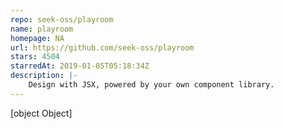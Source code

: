 ```yaml
---
repo: seek-oss/playroom
name: playroom
homepage: NA
url: https://github.com/seek-oss/playroom
stars: 4504
starredAt: 2019-01-05T05:18:34Z
description: |-
    Design with JSX, powered by your own component library.
---
```


[object Object]
